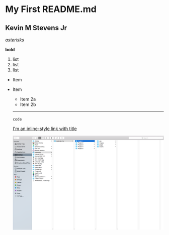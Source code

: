 # My First README.md

## Kevin M Stevens Jr

*asterisks*

__bold__

1. list
2. list
3. list


* Item
* Item
  * Item 2a
  * Item 2b

  ---

  `code`

  [I'm an inline-style link with title](https://www.google.com "Google's Homepage")

  ![Screenshot Of my Directory](./images/screenshot1.png)
